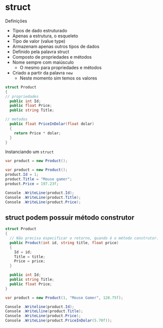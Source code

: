# struct

Definições

- Tipos de dado estruturado
- Apenas a estrutura, o esqueleto
- Tipo de valor (value type)
- Armazenam apenas outros tipos de dados
- Definido pela palavra struct
- Composto de propriedades e métodos
- Nome sempre com maiúsculo
  - O mesmo para propriedades e métodos
- Criado a partir da palavra `new`
  - Neste momento sim temos os valores

```csharp
struct Product
{
// propriedades
  public int Id;
  public float Price;
  public string Title;

// metodos
  public float PriceInDolar(float dolar)
  {
    return Price * dolar;
  }
}
```
Instanciando um `struct`
```csharp
var product = new Product();
```

```csharp
var product = new Product(); 
product.Id = 1;
product.Title = "Mouse gamer"; 
product.Price = 197.23f;

Console .WriteLine(product.Id);
Console .WriteLine(product.Title);
Console .WriteLine(product.Price);
```

## struct podem possuir método construtor

```csharp
struct Product
{
  // Não precisa especificar o retorno, quando é o método construtor.
  public Product(int id, string title, float price)
  {
    Id = id;
    Title = title;
    Price = price;
  }

  public int Id;
  public string Title;
  public float Price;
}
```

```csharp
var product = new Product(1, "Mouse Gamer", 128.75f); 

Console .Writeline(product.Id);
Console .WriteLline(product.Title);
Console .WriteLine(product.Price);
Console .WriteLine(product.PriceInDolar(5.70f));
```